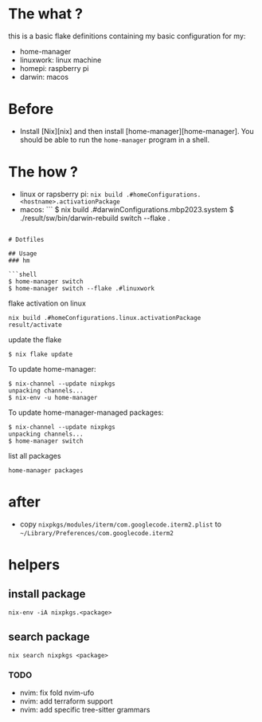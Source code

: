 # The what ?
this is a basic flake definitions containing my basic configuration for my:
- home-manager
- linuxwork: linux machine
- homepi: raspberry pi
- darwin: macos

# Before
- Install [Nix][nix] and then install [home-manager][home-manager]. You should be
able to run the `home-manager` program in a shell.

# The how ?
- linux or rapsberry pi: `nix build .#homeConfigurations.<hostname>.activationPackage`
- macos: ```
$ nix build .#darwinConfigurations.mbp2023.system
$ ./result/sw/bin/darwin-rebuild switch --flake .
```

# Dotfiles

## Usage
### hm

```shell
$ home-manager switch
$ home-manager switch --flake .#linuxwork
```

flake activation on linux
```shell
nix build .#homeConfigurations.linux.activationPackage
result/activate
```
update the flake 
```shell
$ nix flake update
```

To update home-manager:

```shell
$ nix-channel --update nixpkgs
unpacking channels...
$ nix-env -u home-manager
```

To update home-manager-managed packages:

```shell
$ nix-channel --update nixpkgs
unpacking channels...
$ home-manager switch
```

list all packages
```shell
home-manager packages
```

# after
- copy `nixpkgs/modules/iterm/com.googlecode.iterm2.plist` to `~/Library/Preferences/com.googlecode.iterm2`

# helpers
## install package
```shell
nix-env -iA nixpkgs.<package>
```
## search package
```shell
nix search nixpkgs <package>
```


### TODO
- nvim: fix fold nvim-ufo
- nvim: add terraform support
- nvim: add specific tree-sitter grammars
